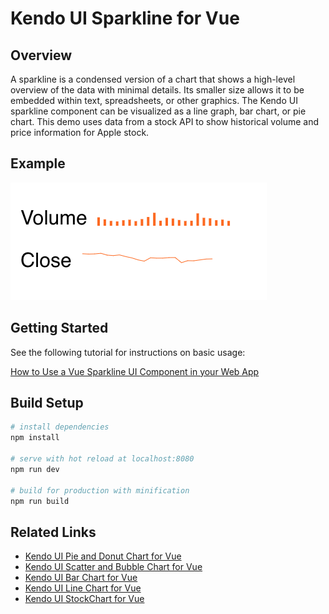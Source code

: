 # Kendo UI Sparkline for Vue

##  Overview

A sparkline is a condensed version of a chart that shows a high-level overview of the data with minimal details. Its smaller size allows it to be embedded within text, spreadsheets, or other graphics. The Kendo UI sparkline component can be visualized as a line graph, bar chart, or pie chart. This demo uses data from a stock API to show historical volume and price information for Apple stock.

## Example

![Sparkline example](src/assets/vue-sparkline.png)

## Getting Started

See the following tutorial for instructions on basic usage:

[How to Use a Vue Sparkline UI Component in your Web App](https://www.telerik.com/blogs/how-to-use-a-vue-sparkline-ui-component-in-your-web-app)

## Build Setup

``` bash
# install dependencies
npm install

# serve with hot reload at localhost:8080
npm run dev

# build for production with minification
npm run build
```
## Related Links

- [Kendo UI Pie and Donut Chart for Vue](https://github.com/albertaw/kendoui-donutchart)
- [Kendo UI Scatter and Bubble Chart for Vue](https://github.com/albertaw/kendoui-bubblechart)
- [Kendo UI Bar Chart for Vue](https://github.com/albertaw/kendoui-barchart)
- [Kendo UI Line Chart for Vue](https://github.com/albertaw/kendoui-linechart)
- [Kendo UI StockChart for Vue](https://github.com/albertaw/kendoui-stockchart)

